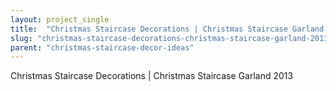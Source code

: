 ```yaml
---
layout: project_single
title:  "Christmas Staircase Decorations | Christmas Staircase Garland 2013"
slug: "christmas-staircase-decorations-christmas-staircase-garland-2013"
parent: "christmas-staircase-decor-ideas"
---
```

Christmas Staircase Decorations | Christmas Staircase Garland 2013